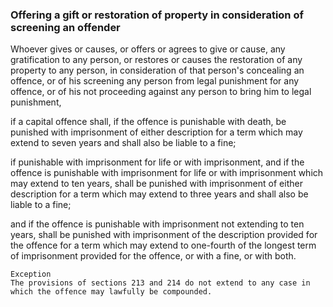 ### Offering a gift or restoration of property in consideration of screening an offender

Whoever gives or causes, or offers or agrees to give or cause, any gratification to any person, or restores or causes the restoration of any property to any person, in consideration of that person's concealing an offence, or of his screening any person from legal punishment for any offence, or of his not proceeding against any person to bring him to legal punishment,

if a capital offence shall, if the offence is punishable with death, be punished with imprisonment of either description for a term which may extend to seven years and shall also be liable to a fine;

if punishable with imprisonment for life or with imprisonment, and if the offence is punishable with imprisonment for life or with imprisonment which may extend to ten years, shall be punished with imprisonment of either description for a term which may extend to three years and shall also be liable to a fine;

and if the offence is punishable with imprisonment not extending to ten years, shall be punished with imprisonment of the description provided for the offence for a term which may extend to one-fourth of the longest term of imprisonment provided for the offence, or with a fine, or with both.

    Exception
    The provisions of sections 213 and 214 do not extend to any case in which the offence may lawfully be compounded.
